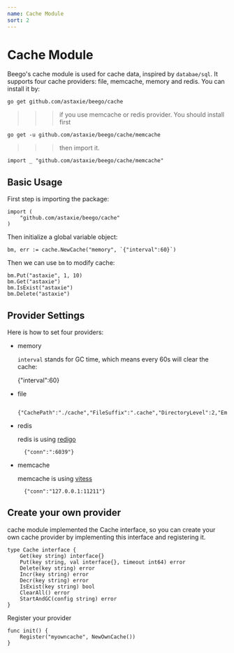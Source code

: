 ```yaml
---
name: Cache Module
sort: 2
---
```


# Cache Module

Beego's cache module is used for cache data, inspired by `databae/sql`.  It supports four cache providers: file, memcache, memory and redis. You can install it by:

	go get github.com/astaxie/beego/cache
	
>>>if you use memcache or redis provider. You should install first

	go get -u github.com/astaxie/beego/cache/memcache
	
>>>then import it.

    import _ "github.com/astaxie/beego/cache/memcache"	
	
## Basic Usage

First step is importing the package:

	import (
		"github.com/astaxie/beego/cache"
	)

Then initialize a global variable object:

	bm, err := cache.NewCache("memory", `{"interval":60}`)

Then we can use `bm` to modify cache:

	bm.Put("astaxie", 1, 10)
	bm.Get("astaxie")
	bm.IsExist("astaxie")
	bm.Delete("astaxie")

## Provider Settings

Here is how to set four providers:

- memory

  `interval` stands for GC time, which means every 60s will clear the cache:
	
  {"interval":60}													

- file

	
		{"CachePath":"./cache","FileSuffix":".cache","DirectoryLevel":2,"EmbedExpiry":120}
		
- redis

	redis is using [redigo](http://github.com/garyburd/redigo/redis)
	
		{"conn":":6039"}
		
- memcache

  memcache is using [vitess](http://code.google.com/p/vitess/go/memcache)
	
		{"conn":"127.0.0.1:11211"}	
		
## Create your own provider

cache module implemented the Cache interface, so you can create your own cache provider by implementing this interface and registering it.

	type Cache interface {
		Get(key string) interface{}
		Put(key string, val interface{}, timeout int64) error
		Delete(key string) error
		Incr(key string) error
		Decr(key string) error
		IsExist(key string) bool
		ClearAll() error
		StartAndGC(config string) error
	}		

Register your provider

	func init() {
		Register("myowncache", NewOwnCache())
	}
		

